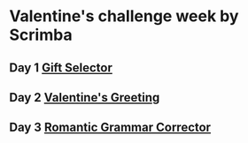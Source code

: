 # Valentine's challenge week by Scrimba

## Day 1 [Gift Selector](https://scrimba.com/scrim/co7e64910bb0e1023d53bc9ae)

## Day 2 [Valentine's Greeting](https://scrimba.com/scrim/cofef42f29ea3d81e994022fe)

## Day 3 [Romantic Grammar Corrector](https://scrimba.com/scrim/co720498883927ab2c49fad71)
